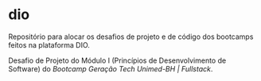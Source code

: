 # dio
Repositório para alocar os desafios de projeto e de código dos bootcamps feitos na plataforma DIO.

Desafio de Projeto do Módulo I (Princípios de Desenvolvimento de Software) do *Bootcamp Geração Tech Unimed-BH | Fullstack*.